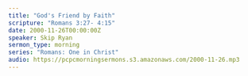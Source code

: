 ```yaml
---
title: "God's Friend by Faith"
scripture: "Romans 3:27- 4:15"
date: 2000-11-26T00:00:00Z
speaker: Skip Ryan
sermon_type: morning
series: "Romans: One in Christ"
audio: https://pcpcmorningsermons.s3.amazonaws.com/2000-11-26.mp3 
---
```



